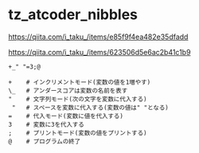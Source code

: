 # tz_atcoder_nibbles


https://qiita.com/i_taku_/items/e85f9f4ea482e35dfadd

https://qiita.com/i_taku_/items/623506d5e6ac2b41c1b9

```
+_" "=3;@

+    # インクリメントモード(変数の値を1増やす)
\_   # アンダースコアは変数の名前を表す
"    # 文字列モード(次の文字を変数に代入する)
 "   # スペースを変数に代入する(変数の値は" "となる)
=    # 代入モード(変数に値を代入する)
3    # 変数に3を代入する
;    # プリントモード(変数の値をプリントする)
@    # プログラムの終了
```
